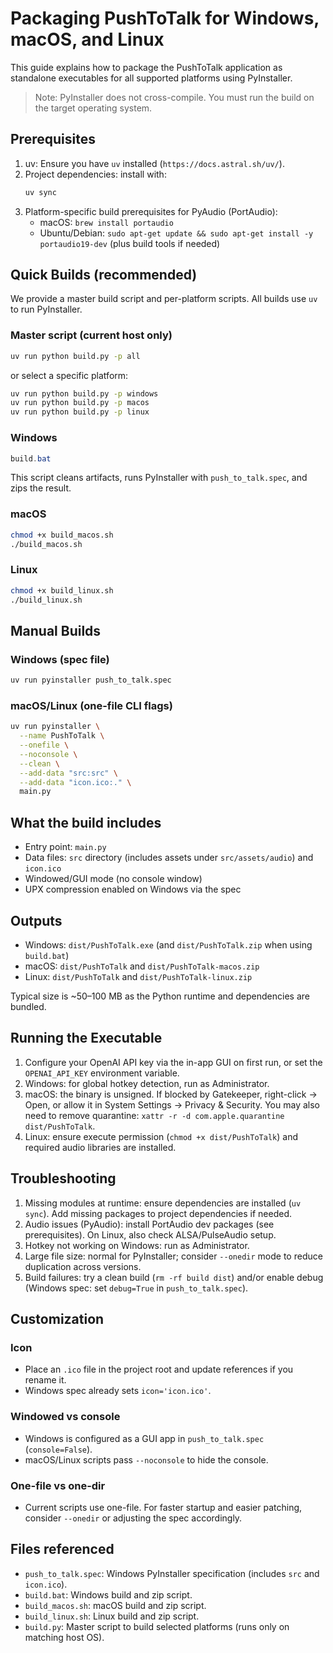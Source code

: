 # Packaging PushToTalk for Windows, macOS, and Linux

This guide explains how to package the PushToTalk application as standalone executables for all supported platforms using PyInstaller.

> Note: PyInstaller does not cross-compile. You must run the build on the target operating system.

## Prerequisites

1. uv: Ensure you have `uv` installed (`https://docs.astral.sh/uv/`).
2. Project dependencies: install with:
   ```bash
   uv sync
   ```
3. Platform-specific build prerequisites for PyAudio (PortAudio):
   - macOS: `brew install portaudio`
   - Ubuntu/Debian: `sudo apt-get update && sudo apt-get install -y portaudio19-dev` (plus build tools if needed)

## Quick Builds (recommended)

We provide a master build script and per-platform scripts. All builds use `uv` to run PyInstaller.

### Master script (current host only)
```bash
uv run python build.py -p all
```
or select a specific platform:
```bash
uv run python build.py -p windows
uv run python build.py -p macos
uv run python build.py -p linux
```

### Windows
```powershell
build.bat
```
This script cleans artifacts, runs PyInstaller with `push_to_talk.spec`, and zips the result.

### macOS
```bash
chmod +x build_macos.sh
./build_macos.sh
```

### Linux
```bash
chmod +x build_linux.sh
./build_linux.sh
```

## Manual Builds

### Windows (spec file)
```bash
uv run pyinstaller push_to_talk.spec
```

### macOS/Linux (one-file CLI flags)
```bash
uv run pyinstaller \
  --name PushToTalk \
  --onefile \
  --noconsole \
  --clean \
  --add-data "src:src" \
  --add-data "icon.ico:." \
  main.py
```

## What the build includes

- Entry point: `main.py`
- Data files: `src` directory (includes assets under `src/assets/audio`) and `icon.ico`
- Windowed/GUI mode (no console window)
- UPX compression enabled on Windows via the spec

## Outputs

- Windows: `dist/PushToTalk.exe` (and `dist/PushToTalk.zip` when using `build.bat`)
- macOS: `dist/PushToTalk` and `dist/PushToTalk-macos.zip`
- Linux: `dist/PushToTalk` and `dist/PushToTalk-linux.zip`

Typical size is ~50–100 MB as the Python runtime and dependencies are bundled.

## Running the Executable

1. Configure your OpenAI API key via the in-app GUI on first run, or set the `OPENAI_API_KEY` environment variable.
2. Windows: for global hotkey detection, run as Administrator.
3. macOS: the binary is unsigned. If blocked by Gatekeeper, right-click → Open, or allow it in System Settings → Privacy & Security. You may also need to remove quarantine: `xattr -r -d com.apple.quarantine dist/PushToTalk`.
4. Linux: ensure execute permission (`chmod +x dist/PushToTalk`) and required audio libraries are installed.

## Troubleshooting

1. Missing modules at runtime: ensure dependencies are installed (`uv sync`). Add missing packages to project dependencies if needed.
2. Audio issues (PyAudio): install PortAudio dev packages (see prerequisites). On Linux, also check ALSA/PulseAudio setup.
3. Hotkey not working on Windows: run as Administrator.
4. Large file size: normal for PyInstaller; consider `--onedir` mode to reduce duplication across versions.
5. Build failures: try a clean build (`rm -rf build dist`) and/or enable debug (Windows spec: set `debug=True` in `push_to_talk.spec`).

## Customization

### Icon
- Place an `.ico` file in the project root and update references if you rename it.
- Windows spec already sets `icon='icon.ico'`.

### Windowed vs console
- Windows is configured as a GUI app in `push_to_talk.spec` (`console=False`).
- macOS/Linux scripts pass `--noconsole` to hide the console.

### One-file vs one-dir
- Current scripts use one-file. For faster startup and easier patching, consider `--onedir` or adjusting the spec accordingly.

## Files referenced

- `push_to_talk.spec`: Windows PyInstaller specification (includes `src` and `icon.ico`).
- `build.bat`: Windows build and zip script.
- `build_macos.sh`: macOS build and zip script.
- `build_linux.sh`: Linux build and zip script.
- `build.py`: Master script to build selected platforms (runs only on matching host OS).
